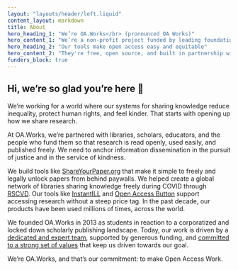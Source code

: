 ```yaml
---
layout: "layouts/header/left.liquid"
content_layout: markdown
title: About
hero_heading_1: "We’re OA.Works</br> (pronounced OA Works)"
hero_content_1: "We’re a non-profit project funded by leading foundations and libraries. </br></br>You may have known us as the Open Access Button."
hero_heading_2: "Our tools make open access easy and equitable"
hero_content_2: "They're free, open source, and built in partnership with librarians and advocates using openness to create a more just and kind world."
funders_block: true
---
```


## Hi, we’re so glad you’re here 👋

We’re working for a world where our systems for sharing knowledge reduce inequality, protect human rights, and feel kinder. That starts with opening up how we share research.

At OA.Works, we’re partnered with libraries, scholars, educators, and the people who fund them so that research is read openly, used easily, and published freely. We need to anchor information dissemination in the pursuit of justice and in the service of kindness.

We build tools like [ShareYourPaper.org](https://ShareYourPaper.org) that make it simple to freely and legally unlock papers from behind paywalls. We helped create a global network of libraries sharing knowledge freely during COVID through [RSCVD](https://rscvd.org). Our tools like [InstantILL](https://instantill.org) and [Open Access Button](https://oabutton.org) support accessing research without a steep price tag. In the past decade, our products have been used millions of times, across the world.

We founded OA.Works in 2013 as students in reaction to a corporatized and locked down scholarly publishing landscape. Today, our work is driven by a [dedicated and expert team](/people), supported by generous funding, and [committed to a strong set of values](/about/values) that keep us driven towards our goal.

We’re OA.Works, and that’s our commitment: to make Open Access Work.
